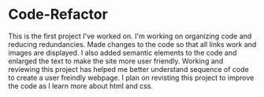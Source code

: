 # Code-Refactor

This is the first project I've worked on. I'm working on organizing code and reducing redundancies. 
Made changes to the code so that all links work and images are displayed. I also added semantic elements to the 
code and enlarged the text to make the site more user friendly. Working and reviewing this project has helped me 
better understand sequence of code to create a user freindly webpage. I plan on revisting this project to improve 
the code as I learn more about html and css.
